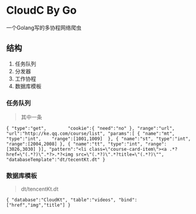 # CloudC By Go

一个Golang写的多协程网络爬虫

## 结构

1. 任务队列
2. 分发器
3. 工作协程
4. 数据库模板

### 任务队列

>其中一条

`{
	"type":"get",		
	"cookie":{
		"need":"no"
		},
	"range":"url",		
	"url":"http://ke.qq.com/course/list",
	"params":[
		{
			"name":"mt",
			"type":"int",	
			"range":[1001,1009]	
		},
		{
			"name":"st",
			"type":"int",
			"range":[2004,2008]
		},
		{
			"name":"tt",
			"type":"int",
			"range":[3026,3030]
		}],
	"pattern":"<li class=\"course-card-item\"><a .*? href=\"(.*?)\".*?>.*?<img src=\"(.*?)\".*?title=\"(.*?)\"",
	"databaseTemplate":"dt/tecentKt.dt"
}`

### 数据库模板

>dt/tencentKt.dt

`{
	"database":"CloudKt",
	"table":"videos",
	"bind":["href","img","title"]
}`